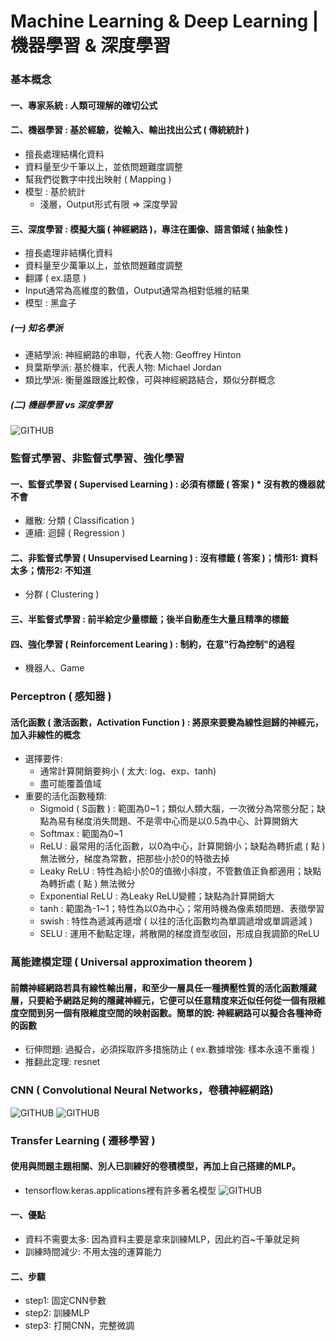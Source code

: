 # Machine Learning & Deep Learning | 機器學習 & 深度學習     

### 基本概念

#### 一、專家系統 : 人類可理解的確切公式                                                           
#### 二、機器學習 : 基於經驗，從輸入、輸出找出公式 ( 傳統統計 )                                       
- 擅長處理結構化資料              
- 資料量至少千筆以上，並依問題難度調整                
- 幫我們從數字中找出映射 ( Mapping )          
- 模型 : 基於統計        
  * 淺層，Output形式有限 => 深度學習               

#### 三、深度學習 : 模擬大腦 ( 神經網路 )，專注在圖像、語言領域 ( 抽象性 )                                      
- 擅長處理非結構化資料
- 資料量至少萬筆以上，並依問題難度調整
- 翻譯 ( ex.語意 )
- Input通常為高維度的數值，Output通常為相對低維的結果
- 模型 : 黑盒子

##### (一) 知名學派                 
  * 連結學派: 神經網路的串聯，代表人物: Geoffrey Hinton               
  * 貝葉斯學派: 基於機率，代表人物: Michael Jordan                 
  * 類比學派: 衡量誰跟誰比較像，可與神經網路結合，類似分群概念
  
##### (二) 機器學習 vs 深度學習
![GITHUB](https://i.imgur.com/sz6MJcI.jpg "機器學習 vs 深度學習")

### 監督式學習、非監督式學習、強化學習
#### 一、監督式學習 ( Supervised Learning ) : 必須有標籤 ( 答案 ) * 沒有教的機器就不會                     
- 離散: 分類 ( Classification ) 
- 連續: 迴歸 ( Regression )
#### 二、非監督式學習 ( Unsupervised Learning ) : 沒有標籤 ( 答案 )；情形1: 資料太多；情形2: 不知道                  
- 分群 ( Clustering )
#### 三、半監督式學習 : 前半給定少量標籤；後半自動產生大量且精準的標籤
#### 四、強化學習 ( Reinforcement Learing ) : 制約，在意"行為控制"的過程
- 機器人、Game

### Perceptron ( 感知器 )       
#### 活化函數 ( 激活函數，Activation Function ) : 將原來要變為線性迴歸的神經元，加入非線性的概念
- 選擇要件: 
  * 通常計算開銷要夠小 ( 太大: log、exp、tanh)
  * 盡可能覆蓋值域
- 重要的活化函數種類:
  * Sigmoid ( S函數 ) : 範圍為0~1；類似人類大腦，一次微分為常態分配；缺點為易有梯度消失問題、不是零中心而是以0.5為中心、計算開銷大     
  * Softmax : 範圍為0~1
  * ReLU : 最常用的活化函數，以0為中心，計算開銷小；缺點為轉折處 ( 點 ) 無法微分，梯度為常數，把那些小於0的特徵去掉
  * Leaky ReLU : 特性為給小於0的值微小斜度，不管數值正負都適用；缺點為轉折處 ( 點 ) 無法微分
  * Exponential ReLU : 為Leaky ReLU變體；缺點為計算開銷大
  * tanh :  範圍為-1~1；特性為以0為中心；常用時機為像素類問題、表徵學習
  * swish : 特性為遞減再遞增 ( 以往的活化函數均為單調遞增或單調遞減 )
  * SELU : 運用不動點定理，將散開的梯度資型收回，形成自我調節的ReLU
  
### 萬能建模定理 ( Universal approximation theorem )                      
#### 前饋神經網路若具有線性輸出層，和至少一層具任一種擠壓性質的活化函數隱藏層，只要給予網路足夠的隱藏神經元，它便可以任意精度來近似任何從一個有限維度空間到另一個有限維度空間的映射函數。簡單的說: 神經網路可以擬合各種神奇的函數                     

- 衍伸問題: 過擬合，必須採取許多措施防止 ( ex.數據增強: 樣本永遠不重複 )                  
- 推翻此定理: resnet

### CNN ( Convolutional Neural Networks，卷積神經網路)         
![GITHUB](https://i.imgur.com/sz5djYr.jpg "CNN-concept")
![GITHUB](https://i.imgur.com/VCrpmmg.jpg "CNN")

### Transfer Learning ( 遷移學習 ) 
#### 使用與問題主題相關、別人已訓練好的卷積模型，再加上自己搭建的MLP。          
- tensorflow.keras.applications裡有許多著名模型
![GITHUB](https://i.imgur.com/OrhBvi1.jpg "Transfer Learning")
#### 一、優點
- 資料不需要太多: 因為資料主要是拿來訓練MLP，因此約百~千筆就足夠
- 訓練時間減少: 不用太強的運算能力
#### 二、步驟
- step1: 固定CNN參數
- step2: 訓練MLP
- step3: 打開CNN，完整微調
